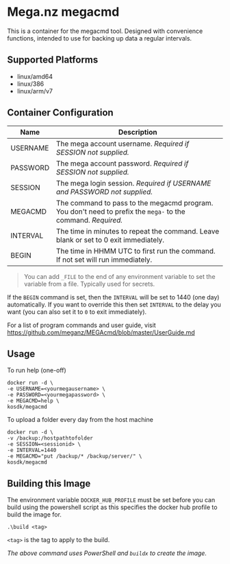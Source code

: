 # Mega.nz megacmd

This is a container for the megacmd tool. Designed with convenience functions, intended to use for backing up data a regular intervals.

## Supported Platforms

* linux/amd64
* linux/386
* linux/arm/v7

## Container Configuration

| Name     | Description                                                                                                 |
| -------- | ----------------------------------------------------------------------------------------------------------- |
| USERNAME | The mega account username. *Required if SESSION not supplied.*                                              |
| PASSWORD | The mega account password. *Required if SESSION not supplied.*                                              |
| SESSION  | The mega login session. *Required if USERNAME and PASSWORD not supplied.*                                   |
| MEGACMD  | The command to pass to the megacmd program. You don't need to prefix the `mega-` to the command. *Required.* |
| INTERVAL | The time in minutes to repeat the command. Leave blank or set to 0 exit immediately.                        |
| BEGIN    | The time in HHMM UTC to first run the command. If not set will run immediately.                             |

> You can add `_FILE` to the end of any environment variable to set the variable from a file. Typically used for secrets.

If the `BEGIN` command is set, then the `INTERVAL` will be set to 1440 (one day) automatically. If you want to override this then set `INTERVAL` to the delay you want (you can also set it to `0` to exit immediately).

For a list of program commands and user guide, visit https://github.com/meganz/MEGAcmd/blob/master/UserGuide.md

## Usage

To run help (one-off)
```
docker run -d \
-e USERNAME=<yourmegausername> \
-e PASSWORD=<yourmegapassword> \
-e MEGACMD=help \
kosdk/megacmd
```

To upload a folder every day from the host machine
```
docker run -d \
-v /backup:/hostpathtofolder
-e SESSION=<sessionid> \
-e INTERVAL=1440
-e MEGACMD="put /backup/* /backup/server/" \
kosdk/megacmd
```

## Building this Image

The environment variable `DOCKER_HUB_PROFILE` must be set before you can build using the powershell script as this specifies the docker hub profile to build the image for.

```
.\build <tag>
```
`<tag>` is the tag to apply to the build.

_The above command uses PowerShell and `buildx` to create the image._
